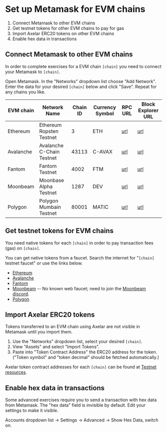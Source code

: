 # Set up Metamask for EVM chains

1. Connect Metamask to other EVM chains
2. Get testnet tokens for other EVM chains to pay for gas
3. Import Axelar ERC20 tokens on other EVM chains
4. Enable hex data in transactions

## Connect Metamask to other EVM chains

In order to complete exercises for a EVM chain `[chain]` you need to connect your Metamask to `[chain]`.

Open Metamask. In the "Networks" dropdown list choose "Add Network". Enter the data for your desired `[chain]` below and click "Save". Repeat for any chains you like.

| EVM chain | Network Name              | Chain ID | Currency Symbol | RPC URL                                                              | Block Explorer URL                                           |
| --------- | ------------------------- | -------- | --------------- | -------------------------------------------------------------------- | ------------------------------------------------------------ |
| Ethereum  | Ethereum Ropsten Testnet  | 3        | ETH             | [url](https://ropsten.infura.io/v3/9aa3d95b3bc440fa88ea12eaa4456161) | [url](https://ropsten.etherscan.io)                          |
| Avalanche | Avalanche C-Chain Testnet | 43113    | C-AVAX          | [url](https://api.avax-test.network/ext/bc/C/rpc)                    | [url](https://cchain.explorer.avax-test.network)             |
| Fantom    | Fantom Testnet            | 4002     | FTM             | [url](https://rpc.testnet.fantom.network/)                           | [url](https://testnet.ftmscan.com/)                          |
| Moonbeam  | Moonbase Alpha Testnet    | 1287     | DEV             | [url](https://rpc.testnet.moonbeam.network)                          | [url](https://moonbase-blockscout.testnet.moonbeam.network/) |
| Polygon   | Polygon Mumbain Testnet   | 80001    | MATIC           | [url](https://rpc-mumbai.maticvigil.com/)                            | [url](https://mumbai.polygonscan.com/)                       |

## Get testnet tokens for EVM chains

You need native tokens for each `[chain]` in order to pay transaction fees (gas) on `[chain]`.

You can get native tokens from a faucet. Search the internet for "`[chain]` testnet faucet" or use the links below.

- [Ethereum](https://faucet.dimensions.network/)
- [Avalanche](https://faucet.avax-test.network/)
- [Fantom](https://faucet.fantom.network/)
- [Moonbeam](https://docs.moonbeam.network/builders/get-started/moonbase/#get-tokens) -- No known web faucet; need to join the [Moonbeam discord](https://discord.gg/PfpUATX).
- [Polygon](https://faucet.polygon.technology/)

## Import Axelar ERC20 tokens

Tokens transferred to an EVM chain using Axelar are not visible in Metamask until you import them.

1. Use the "Networks" dropdown list, select your desired `[chain]`.
2. View "Assets" and select "Import Tokens".
3. Paste into "Token Contract Address" the ERC20 address for the token. ("Token symbol" and "token decimal" should be fetched automatically.)

Axelar token contract addresses for each `[chain]` can be found at [Testnet resources](/resources/testnet).

## Enable hex data in transactions

Some advanced exercises require you to send a transaction with hex data from Metamask. The "hex data" field is invisible by default. Edit your settings to make it visible.

Accounts dropdown list -> Settings -> Advanced -> Show Hex Data, switch on.
